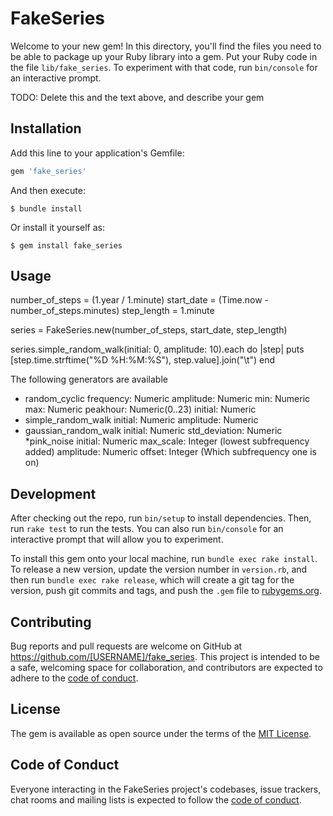 # FakeSeries

Welcome to your new gem! In this directory, you'll find the files you need to be able to package up your Ruby library into a gem. Put your Ruby code in the file `lib/fake_series`. To experiment with that code, run `bin/console` for an interactive prompt.

TODO: Delete this and the text above, and describe your gem

## Installation

Add this line to your application's Gemfile:

```ruby
gem 'fake_series'
```

And then execute:

    $ bundle install

Or install it yourself as:

    $ gem install fake_series

## Usage

number_of_steps = (1.year / 1.minute)
start_date = (Time.now - number_of_steps.minutes)
step_length = 1.minute

series = FakeSeries.new(number_of_steps, start_date, step_length)

series.simple_random_walk(initial: 0, amplitude: 10).each do |step|
  puts [step.time.strftime("%D %H:%M:%S"), step.value].join("\t")
end

The following generators are available
* random_cyclic 
    frequency: Numeric 
    amplitude: Numeric
    min: Numeric
    max: Numeric
    peakhour: Numeric(0..23)
    initial: Numeric
* simple_random_walk
    initial: Numeric
    amplitude: Numeric
* gaussian_random_walk
    initial: Numeric
    std_deviation: Numeric
*pink_noise
    initial: Numeric
    max_scale: Integer (lowest subfrequency added)
    amplitude: Numeric
    offset: Integer (Which subfrequency one is on)


## Development

After checking out the repo, run `bin/setup` to install dependencies. Then, run `rake test` to run the tests. You can also run `bin/console` for an interactive prompt that will allow you to experiment.

To install this gem onto your local machine, run `bundle exec rake install`. To release a new version, update the version number in `version.rb`, and then run `bundle exec rake release`, which will create a git tag for the version, push git commits and tags, and push the `.gem` file to [rubygems.org](https://rubygems.org).

## Contributing

Bug reports and pull requests are welcome on GitHub at https://github.com/[USERNAME]/fake_series. This project is intended to be a safe, welcoming space for collaboration, and contributors are expected to adhere to the [code of conduct](https://github.com/[USERNAME]/fake_series/blob/master/CODE_OF_CONDUCT.md).


## License

The gem is available as open source under the terms of the [MIT License](https://opensource.org/licenses/MIT).

## Code of Conduct

Everyone interacting in the FakeSeries project's codebases, issue trackers, chat rooms and mailing lists is expected to follow the [code of conduct](https://github.com/[USERNAME]/fake_series/blob/master/CODE_OF_CONDUCT.md).

